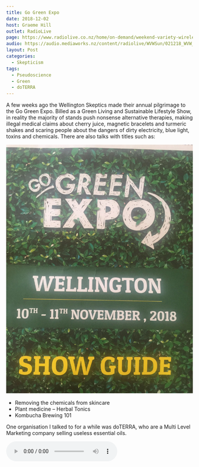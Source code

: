```yaml
---
title: Go Green Expo
date: 2018-12-02
host: Graeme Hill
outlet: RadioLive
page: https://www.radiolive.co.nz/home/on-demand/weekend-variety-wireless/2018/11/weekend-variety-wireless--in-case-you-missed-sunday-021218.html
audio: https://audio.mediaworks.nz/content/radiolive/WVWSun/021218_WVW_SKepticalthoughts.mp3
layout: Post
categories:
  - Skepticism
tags:
  - Pseudoscience
  - Green
  - doTERRA
---
```


A few weeks ago the Wellington Skeptics made their annual pilgrimage to the Go Green Expo. Billed as a Green Living and Sustainable Lifestyle Show, in reality the majority of stands push nonsense alternative therapies, making illegal medical claims about cherry juice, magnetic bracelets and turmeric shakes and scaring people about the dangers of dirty electricity, blue light, toxins and chemicals. There are also talks with titles such as:

<!-- more -->

![Go Green](./images/IMG_3801.jpg)

* Removing the chemicals from skincare
* Plant medicine – Herbal Tonics
* Kombucha Brewing 101

One organisation I talked to for a while was doTERRA, who are a Multi Level Marketing company selling useless essential oils.

<audio controls src="/media/audio/skepticism/doTERRA.mp3" />

All sorts of medical claims were made, and later on we talked about how they are restricted from making claims publicly but one to one it's okay.

I choked when they told me the prices, which start at around $400, and go up to $1500 for an "Oil Sharing kit", which has around 320ml of oil. That works out at over $4,000 per litre! Of course, being a Multi Level Marketing scheme you can save money by selling to others, and maybe even make some money - although this is very unlikely to happen for the average person.

![doTERRA](./images/IMG_3800.jpg)

There was also a stand promoting EarthWaves, a company that will come into your house, for a fee, and advise you about the dirty electricity, WiFi and other EMF that is polluting your house. Needless to say none of this is science based - although they have meters they plug into your wall sockets that show a number, and a hand-held device to make things look sciencey and scary. Once you've been diagnosed with problems, the company will sell you devices that you can plug into your wall sockets at home that will protect you from the non-existent danger you've just been told is in your house.

![doTERRA](./images/IMG_3796.jpg)

![doTERRA](./images/IMG_3794.jpg)

The Skeptics met in the pub on Thursday and, over a few beers, we went through the leaflets, flyers, etc we had collected. It took very little effort between us to send off 10 complaints to the Advertising Standards Authority about companies making daft claims.
